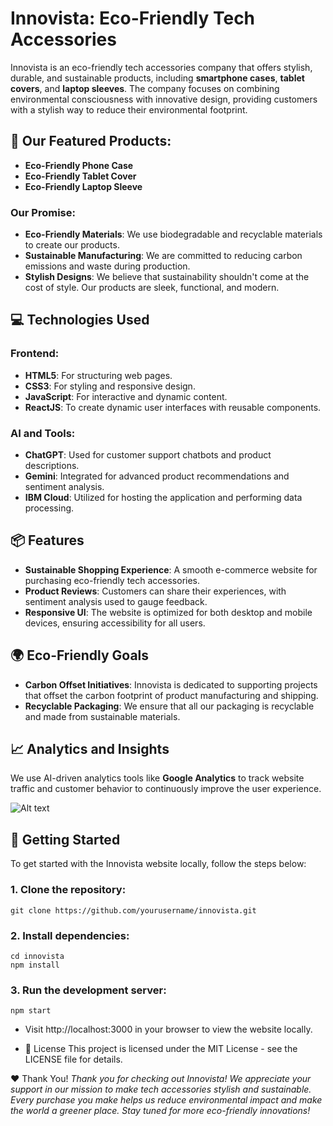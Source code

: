 # Innovista: Eco-Friendly Tech Accessories

Innovista is an eco-friendly tech accessories company that offers stylish, durable, and sustainable products, including **smartphone cases**, **tablet covers**, and **laptop sleeves**. The company focuses on combining environmental consciousness with innovative design, providing customers with a stylish way to reduce their environmental footprint.

## 📱 Our Featured Products:
- **Eco-Friendly Phone Case**  
- **Eco-Friendly Tablet Cover**  
- **Eco-Friendly Laptop Sleeve**  

### Our Promise:
- **Eco-Friendly Materials**: We use biodegradable and recyclable materials to create our products.
- **Sustainable Manufacturing**: We are committed to reducing carbon emissions and waste during production.
- **Stylish Designs**: We believe that sustainability shouldn't come at the cost of style. Our products are sleek, functional, and modern.

## 💻 Technologies Used
### **Frontend**:
- **HTML5**: For structuring web pages.
- **CSS3**: For styling and responsive design.
- **JavaScript**: For interactive and dynamic content.
- **ReactJS**: To create dynamic user interfaces with reusable components.

### **AI and Tools**:
- **ChatGPT**: Used for customer support chatbots and product descriptions.
- **Gemini**: Integrated for advanced product recommendations and sentiment analysis.
- **IBM Cloud**: Utilized for hosting the application and performing data processing.

## 📦 Features
- **Sustainable Shopping Experience**: A smooth e-commerce website for purchasing eco-friendly tech accessories.
- **Product Reviews**: Customers can share their experiences, with sentiment analysis used to gauge feedback.
- **Responsive UI**: The website is optimized for both desktop and mobile devices, ensuring accessibility for all users.
  
## 🌍 Eco-Friendly Goals
- **Carbon Offset Initiatives**: Innovista is dedicated to supporting projects that offset the carbon footprint of product manufacturing and shipping.
- **Recyclable Packaging**: We ensure that all our packaging is recyclable and made from sustainable materials.

## 📈 Analytics and Insights
We use AI-driven analytics tools like **Google Analytics** to track website traffic and customer behavior to continuously improve the user experience.

 ![Alt text](https://github.com/Techbarsha/innovista_website/blob/main/PROTOTYPE.png)


## 🚀 Getting Started
To get started with the Innovista website locally, follow the steps below:

### 1. Clone the repository:
```
git clone https://github.com/yourusername/innovista.git
```
### 2. Install dependencies:
```
cd innovista
npm install
```
### 3. Run the development server:
```
npm start
```
- Visit http://localhost:3000 in your browser to view the website locally.

- 📄 License
This project is licensed under the MIT License - see the LICENSE file for details.

❤️ Thank You!
*Thank you for checking out Innovista! We appreciate your support in our mission to make tech accessories stylish and sustainable. Every purchase you make helps us reduce environmental impact and make the world a greener place. Stay tuned for more eco-friendly innovations!*

